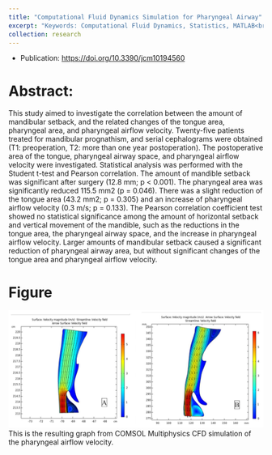```yaml
---
title: "Computational Fluid Dynamics Simulation for Pharyngeal Airway"
excerpt: "Keywords: Computational Fluid Dynamics, Statistics, MATLAB<br/>"
collection: research
---
```


* Publication: https://doi.org/10.3390/jcm10194560

# Abstract:
This study aimed to investigate the correlation between the amount of mandibular setback, and the related changes of the tongue area, pharyngeal area, and pharyngeal airflow velocity. Twenty-five patients treated for mandibular prognathism, and serial cephalograms were obtained (T1: preoperation, T2: more than one year postoperation). The postoperative area of the tongue, pharyngeal airway space, and pharyngeal airflow velocity were investigated. Statistical analysis was performed with the Student t-test and Pearson correlation. The amount of mandible setback was significant after surgery (12.8 mm; p < 0.001). The pharyngeal area was significantly reduced 115.5 mm2 (p = 0.046). There was a slight reduction of the tongue area (43.2 mm2; p = 0.305) and an increase of pharyngeal airflow velocity (0.3 m/s; p = 0.133). The Pearson correlation coefficient test showed no statistical significance among the amount of horizontal setback and vertical movement of the mandible, such as the reductions in the tongue area, the pharyngeal airway space, and the increase in pharyngeal airflow velocity. Larger amounts of mandibular setback caused a significant reduction of pharyngeal airway area, but without significant changes of the tongue area and pharyngeal airflow velocity.

# Figure
<img src='/images/img_1.png'>
This is the resulting graph from COMSOL Multiphysics CFD simulation of the pharyngeal airflow velocity. 
